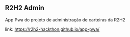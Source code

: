 R2H2 Admin
----------

App Pwa do projeto de administração de carteiras da R2H2

link: https://r2h2-hackthon.github.io/app-pwa/